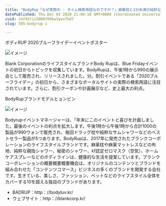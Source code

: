 ```yaml
---
title: "BodyRup「なぜ実際の - タイム検索用語なのですか？」麻薬枕と1分未満の純粋なサムシャワーの売り切れ"
datePublished: Thu Dec 03 2020 21:09:18 GMT+0000 (Coordinated Universal Time)
cuid: cm745tii5000f09kw3ywv7hd7
slug: 505-bodyrup-1

---
```



ボディRUP 2020ブルーフライデーイベントポスター

![イメージ](https://cdn.hashnode.com/res/hashnode/image/upload/v1739500721396/a8fe6527-9928-4d53-86ae-c6b5d0380a04.jpeg)

Blank CorporationのライフスタイルブランドBody Rupは、Blue Fridayイベントの初日からトピックを収集しています。BodyRupは、午後1時から990の展示会として販売され、リリースされました。分。割引イベントである「2020ブルーフライデー」の初日から、さまざまなポータルサイトの実際の検索用語に注目されています。さらに、割引クーポンや計画展示など、史上最大の利点。

BodyRupブランドモデルヒョンビン

![イメージ](https://cdn.hashnode.com/res/hashnode/image/upload/v1739500724267/12c2725b-127d-4836-852a-a114a57c7943.jpeg)

Bodyrupイベントマネージャーは、「年末にこのイベントと喜びを計画しました。最後のイベントの利点を拡大します。午後1時から午後1時から合計1000の製品が990ウォンで販売され、毎回ドラッグ枕や純粋なサムシャワーなどのベストセラー製品が5つあります。BodyRupは、2017年に発売されたブランクコーポレーションのライフスタイルブランドです。麻薬枕や麻薬マットレスなどの布地、純粋な親指シャワー、秘密のシャワー、kf認定ゼロマスク（空気）、ホームケアスプレーなどのボディラインは、健康的な生活を提案しています。ブランクコーポレーションの概要概要概要機会は、オリジナルのコンテンツとブランドを組み合わせた「コンテンツコマース」ビジネスの多くのブランドを開発する会社です。生きている、美しさ、ファッション、ペットなどのライフスタイル全体をカバーする10を超える独自のブランドがあります。

- BADRUP：http：//bodyluv.kr/
- ウェブサイト：http：//blankcorp.kr/